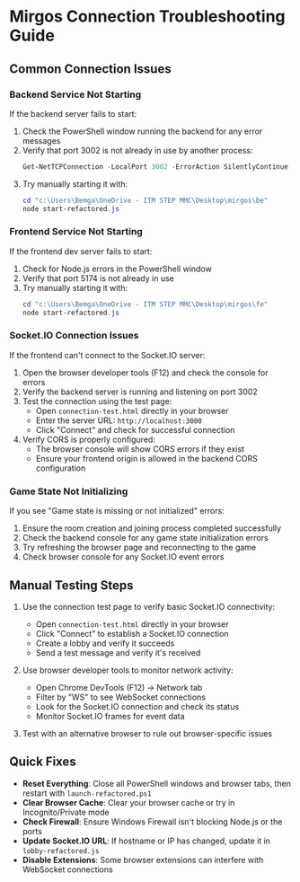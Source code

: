# Mirgos Connection Troubleshooting Guide

## Common Connection Issues

### Backend Service Not Starting
If the backend server fails to start:

1. Check the PowerShell window running the backend for any error messages
2. Verify that port 3002 is not already in use by another process:
   ```powershell
   Get-NetTCPConnection -LocalPort 3002 -ErrorAction SilentlyContinue
   ```
3. Try manually starting it with:
   ```powershell
   cd "c:\Users\Bemga\OneDrive - ITM STEP MMC\Desktop\mirgos\be"
   node start-refactored.js
   ```

### Frontend Service Not Starting
If the frontend dev server fails to start:

1. Check for Node.js errors in the PowerShell window
2. Verify that port 5174 is not already in use
3. Try manually starting it with:
   ```powershell
   cd "c:\Users\Bemga\OneDrive - ITM STEP MMC\Desktop\mirgos\fe"
   node start-refactored.js
   ```

### Socket.IO Connection Issues
If the frontend can't connect to the Socket.IO server:

1. Open the browser developer tools (F12) and check the console for errors
2. Verify the backend server is running and listening on port 3002
3. Test the connection using the test page:
   - Open `connection-test.html` directly in your browser
   - Enter the server URL: `http://localhost:3000`
   - Click "Connect" and check for successful connection
4. Verify CORS is properly configured:
   - The browser console will show CORS errors if they exist
   - Ensure your frontend origin is allowed in the backend CORS configuration

### Game State Not Initializing
If you see "Game state is missing or not initialized" errors:

1. Ensure the room creation and joining process completed successfully
2. Check the backend console for any game state initialization errors
3. Try refreshing the browser page and reconnecting to the game
4. Check browser console for any Socket.IO event errors

## Manual Testing Steps

1. Use the connection test page to verify basic Socket.IO connectivity:
   - Open `connection-test.html` directly in your browser
   - Click "Connect" to establish a Socket.IO connection
   - Create a lobby and verify it succeeds
   - Send a test message and verify it's received

2. Use browser developer tools to monitor network activity:
   - Open Chrome DevTools (F12) → Network tab
   - Filter by "WS" to see WebSocket connections
   - Look for the Socket.IO connection and check its status
   - Monitor Socket.IO frames for event data

3. Test with an alternative browser to rule out browser-specific issues

## Quick Fixes

- **Reset Everything**: Close all PowerShell windows and browser tabs, then restart with `launch-refactored.ps1`
- **Clear Browser Cache**: Clear your browser cache or try in Incognito/Private mode
- **Check Firewall**: Ensure Windows Firewall isn't blocking Node.js or the ports
- **Update Socket.IO URL**: If hostname or IP has changed, update it in `lobby-refactored.js`
- **Disable Extensions**: Some browser extensions can interfere with WebSocket connections
